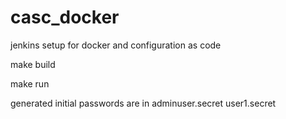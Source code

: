 # casc_docker
jenkins setup for docker and configuration as code

make build

make run

generated initial passwords are in
 adminuser.secret
 user1.secret
